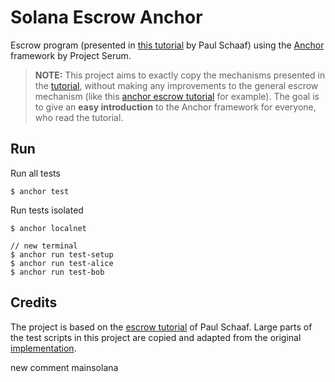 # Solana Escrow Anchor
Escrow program (presented in [this tutorial](https://paulx.dev/blog/2021/01/14/programming-on-solana-an-introduction/) by Paul Schaaf) using the [Anchor](https://github.com/project-serum/anchor) framework by Project Serum.

> **NOTE:** This project aims to exactly copy the mechanisms presented in the [tutorial](https://paulx.dev/blog/2021/01/14/programming-on-solana-an-introduction/), without making any improvements to the general escrow mechanism (like this [anchor escrow tutorial](https://hackmd.io/@ironaddicteddog/solana-anchor-escrow) for example). The goal is to give an **easy introduction** to the Anchor framework for everyone, who read the tutorial.

## Run

Run all tests
```console
$ anchor test
```

Run tests isolated
```console
$ anchor localnet

// new terminal
$ anchor run test-setup
$ anchor run test-alice
$ anchor run test-bob
```

## Credits

The project is based on the [escrow tutorial](https://paulx.dev/blog/2021/01/14/programming-on-solana-an-introduction/) of Paul Schaaf.
Large parts of the test scripts in this project are copied and adapted from the original [implementation](https://github.com/paul-schaaf/solana-escrow).

new comment
mainsolana

